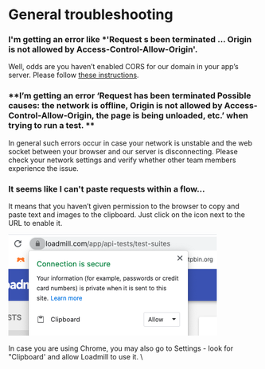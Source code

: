 # General troubleshooting

### I'm getting an error like \*'Request s been terminated ... Origin is not allowed by Access-Control-Allow-Origin'.

Well, odds are you haven’t enabled CORS for our domain in your app’s server. Please follow [these instructions](https://docs.loadmill.com/load-testing/setup/testing-with-cors).

### \*\*I’m getting an error ‘Request has been terminated Possible causes: the network is offline, Origin is not allowed by Access-Control-Allow-Origin, the page is being unloaded, etc.’ when trying to run a test. \*\*

In general such errors occur in case your network is unstable and the web socket between your browser and our server is disconnecting. Please check your network settings and verify whether other team members experience the issue.

### It seems like I can't paste requests within a flow...

It means that you haven’t given permission to the browser to copy and paste text and images to the clipboard. Just click on the icon next to the URL to enable it.

![](.gitbook/assets/screen-shot-2021-04-04-at-17.11.32.png)

In case you are using Chrome, you may also go to Settings - look for "Clipboard' and allow Loadmill to use it. \\
